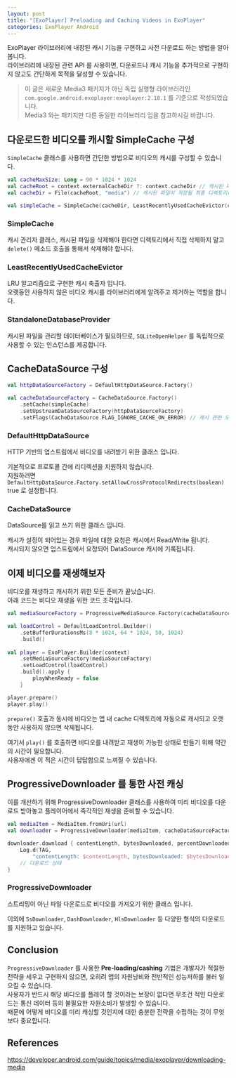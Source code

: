 ```yaml
---
layout: post
title: "[ExoPlayer] Preloading and Caching Videos in ExoPlayer"
categories: ExoPlayer Android 
---
```


ExoPlayer 라이브러리에 내장된 캐시 기능을 구현하고 사전 다운로드 하는 방법을 알아봅니다.  
라이브러리에 내장된 관련 API 를 사용하면, 다운로드나 캐시 기능을 추가적으로 구현하지 않고도 간단하게 목적을 달성할 수 있습니다.

> 이 글은 새로운 Media3 패키지가 아닌 독립 실행형 라이브러리인 `com.google.android.exoplayer:exoplayer:2.18.1` 를 기준으로 작성되었습니다.  
Media3 와는 패키지만 다른 동일한 라이브러리 임을 참고하시길 바랍니다.

## 다운로드한 비디오를 캐시할 SimpleCache 구성

`SimpleCache` 클래스를 사용하면 간단한 방법으로 비디오의 캐시를 구성할 수 있습니다. 

~~~kotlin
val cacheMaxSize: Long = 90 * 1024 * 1024
val cacheRoot = context.externalCacheDir ?: context.cacheDir // 캐시된 파일이 저장될 디렉토리의 루트
val cacheDir = File(cacheRoot, "media") // 캐시된 파일이 저장될 최종 디렉토리(media)

val simpleCache = SimpleCache(cacheDir, LeastRecentlyUsedCacheEvictor(cacheMaxSize), StandaloneDatabaseProvider(context)) // 하나의 인스턴스만 하용하므로 싱글톤 패턴의 Wrapper를 구성하는 것을 권장
~~~

### SimpleCache

캐시 관리자 클래스, 캐시된 파일을 삭제해야 한다면 디렉토리에서 직접 삭제하지 말고 `delete()` 메소드 호출을 통해서 삭제해야 합니다.

### LeastRecentlyUsedCacheEvictor

LRU 알고리즘으로 구현한 캐시 축출자 입니다.  
오랫동안 사용하지 않은 비디오 캐시를 라이브러리에게 알려주고 제거하는 역할을 합니다.

### StandaloneDatabaseProvider

캐시된 파일을 관리할 데이터베이스가 필요하므로, `SQLiteOpenHelper` 를 독립적으로 사용할 수 있는 인스턴스를 제공합니다.

## CacheDataSource 구성

~~~kotlin
val httpDataSourceFactory = DefaultHttpDataSource.Factory()

val cacheDataSourceFactory = CacheDataSource.Factory()
    .setCache(simpleCache)
    .setUpstreamDataSourceFactory(httpDataSourceFactory)
    .setFlags(CacheDataSource.FLAG_IGNORE_CACHE_ON_ERROR) // 캐시 관련 오류 발생 후 캐시에 대한 무시 허용
~~~

### DefaultHttpDataSource

HTTP 기반의 업스트림에서 비디오를 내려받기 위한 클래스 입니다.  

기본적으로 프로토콜 간에 리디렉션을 지원하지 않습니다.  
지원하려면 `DefaultHttpDataSource.Factory.setAllowCrossProtocolRedirects(boolean)` true 로 설정합니다.

### CacheDataSource

DataSource를 읽고 쓰기 위한 클래스 입니다.

캐시가 설정이 되어있는 경우 파일에 대한 요청은 캐시에서 Read/Write 됩니다.  
캐시되지 않으면 업스트림에서 요청되어 DataSource 캐시에 기록됩니다.

## 이제 비디오를 재생해보자

비디오를 재생하고 캐시하기 위한 모든 준비가 끝났습니다.  
아래 코드는 비디오 재생을 위한 코드 조각입니다.

~~~kotlin
val mediaSourceFactory = ProgressiveMediaSource.Factory(cacheDataSourceFactory)

val loadControl = DefaultLoadControl.Builder()
    .setBufferDurationsMs(8 * 1024, 64 * 1024, 50, 1024)
    .build()
    
val player = ExoPlayer.Builder(context)
    .setMediaSourceFactory(mediaSourceFactory)
    .setLoadControl(loadControl)
    .build().apply {
        playWhenReady = false
    }

player.prepare()
player.play()
~~~

`prepare()` 호출과 동시에 비디오는 앱 내 cache 디렉토리에 자동으로 캐시되고 오랫동안 사용하지 않으면 삭제됩니다.

여기서 `play()` 를 호출하면 비디오를 내려받고 재생이 가능한 상태로 만들기 위해 약간의 시간이 필요합니다.  
사용자에겐 이 적은 시간이 답답함으로 느껴질 수 있습니다.

## ProgressiveDownloader 를 통한 사전 캐싱

이를 개선하기 위해 ProgressiveDownloader 클래스를 사용하여 미리 비디오를 다운로드 받아놓고 플레이어에서 즉각적인 재생을 준비할 수 있습니다.

~~~kotlin
val mediaItem = MediaItem.fromUri(url)
val downloader = ProgressiveDownloader(mediaItem, cacheDataSourceFactory)

downloader.download { contentLength, bytesDownloaded, percentDownloaded ->
    Log.d(TAG,
        "contentLength: $contentLength, bytesDownloaded: $bytesDownloaded, percentDownloaded: $percentDownloaded")
    // 다운로드 상태
}
~~~

### ProgressiveDownloader

스트리밍이 아닌 파일 다운로드로 비디오를 가져오기 위한 클래스 입니다.

이외에 `SsDownloader`, `DashDownloader`, `HlsDownloader` 등 다양한 형식의 다운로드를 지원하고 있습니다.

## Conclusion

`ProgressiveDownloader` 를 사용한 **Pre-loading/cashing** 기법은 개발자가 적절한 전략을 세우고 구현하지 않으면, 오히려 앱의 자원낭비와 전반적인 성능저하를 불러 일으킬 수 있습니다.  
사용자가 반드시 해당 비디오를 플레이 할 것이라는 보장이 없다면 무조건 적인 다운로드는 통신 데이터 등의 불필요한 자원소비가 발생할 수 있습니다.  
때문에 어떻게 비디오를 미리 캐싱할 것인지에 대한 충분한 전략을 수립하는 것이 무엇보다 중요합니다.

## References

https://developer.android.com/guide/topics/media/exoplayer/downloading-media





